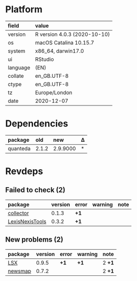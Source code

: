 # Platform

|field    |value                        |
|:--------|:----------------------------|
|version  |R version 4.0.3 (2020-10-10) |
|os       |macOS Catalina 10.15.7       |
|system   |x86_64, darwin17.0           |
|ui       |RStudio                      |
|language |(EN)                         |
|collate  |en_GB.UTF-8                  |
|ctype    |en_GB.UTF-8                  |
|tz       |Europe/London                |
|date     |2020-12-07                   |

# Dependencies

|package  |old   |new      |Δ  |
|:--------|:-----|:--------|:--|
|quanteda |2.1.2 |2.9.9000 |*  |

# Revdeps

## Failed to check (2)

|package                                        |version |error  |warning |note |
|:----------------------------------------------|:-------|:------|:-------|:----|
|[collector](failures.md#collector)             |0.1.3   |__+1__ |        |     |
|[LexisNexisTools](failures.md#lexisnexistools) |0.3.2   |__+1__ |        |     |

## New problems (2)

|package                        |version |error  |warning |note     |
|:------------------------------|:-------|:------|:-------|:--------|
|[LSX](problems.md#lsx)         |0.9.5   |__+1__ |__+1__  |2 __+1__ |
|[newsmap](problems.md#newsmap) |0.7.2   |       |        |2 __+1__ |

